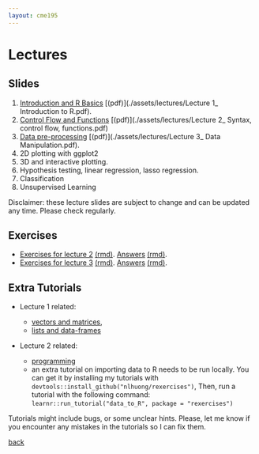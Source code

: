 ```yaml
---
layout: cme195
---
```


# [](#lectures) Lectures

## [](#slides) Slides

1. [Introduction and R Basics](./assets/lectures/Lecture1_Intro.html)
[(pdf)](./assets/lectures/Lecture 1_ Introduction to R.pdf).
2. [Control Flow and Functions](./assets/lectures/Lecture2_Syntax_and_Functions.html)
[(pdf)](./assets/lectures/Lecture 2_ Syntax, control flow, functions.pdf)
3. [Data pre-processing](./assets/lectures/Lecture3_Data_manipulation.html)
[(pdf)](./assets/lectures/Lecture 3_ Data Manipulation.pdf).
4. 2D plotting with ggplot2
5. 3D and interactive plotting.
6. Hypothesis testing, linear regression, lasso regression.
7. Classification
8. Unsupervised Learning

Disclaimer: these lecture slides are subject to change and can be updated
any time. Please check regularly.

## [](#exe) Exercises

* [Exercises for lecture 2](./assets/exercises/Lec2_Exercises.nb.html)
[(rmd)](https://raw.githubusercontent.com/cme195/cme195.github.io/master/assets/exercises/Lec2_Exercises.Rmd).
[Answers](./assets/exercises/Lec2_Exercises_with_Answers.nb.html)
[(rmd)](https://raw.githubusercontent.com/cme195/cme195.github.io/master/assets/exercises/Lec2_Exercises_with_Answers.Rmd).
* [Exercises for lecture 3](./assets/exercises/Lec3_Exercises.nb.html)
[(rmd)](https://raw.githubusercontent.com/cme195/cme195.github.io/master/assets/exercises/Lec3_Exercises.Rmd).
[Answers](./assets/exercises/Lec3_Exercises_with_Answers.nb.html)
[(rmd)](https://raw.githubusercontent.com/cme195/cme195.github.io/master/assets/exercises/Lec3_Exercises_with_Answers.Rmd).

## [](#tut) Extra Tutorials

* Lecture 1 related:
    + [vectors and matrices](https://cme195.shinyapps.io/vectors_and_matrices/),
    + [lists and data-frames](https://cme195.shinyapps.io/lists_and_data_frames/)

* Lecture 2 related:
    + [programming](https://cme195.shinyapps.io/programming/)
    +  an extra tutorial on importing data to R needs to be run locally. You can
get it by installing my tutorials with `devtools::install_github("nlhuong/rexercises")`,
Then, run a tutorial with the following command:
`learnr::run_tutorial("data_to_R", package = "rexercises")`


Tutorials might include bugs, or some unclear hints. Please, let me know
if you encounter any mistakes in the tutorials so I can fix them.

[back](./)
